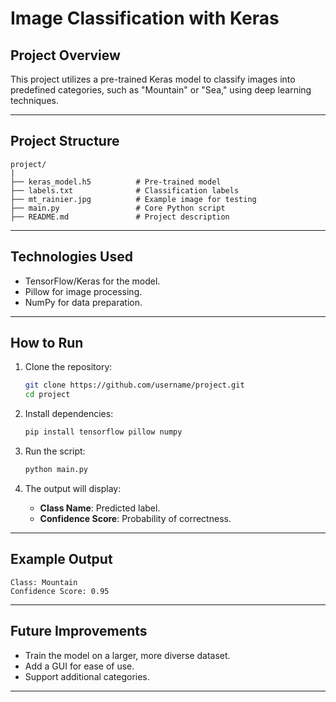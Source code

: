 # Image Classification with Keras

## **Project Overview**
This project utilizes a pre-trained Keras model to classify images into predefined categories, such as "Mountain" or "Sea," using deep learning techniques.

---

## **Project Structure**
```
project/
|
├── keras_model.h5          # Pre-trained model
├── labels.txt              # Classification labels
├── mt_rainier.jpg          # Example image for testing
├── main.py                 # Core Python script
├── README.md               # Project description
```

---

## **Technologies Used**
- TensorFlow/Keras for the model.
- Pillow for image processing.
- NumPy for data preparation.

---

## **How to Run**
1. Clone the repository:
   ```bash
   git clone https://github.com/username/project.git
   cd project
   ```

2. Install dependencies:
   ```bash
   pip install tensorflow pillow numpy
   ```

3. Run the script:
   ```bash
   python main.py
   ```

4. The output will display:
   - **Class Name**: Predicted label.
   - **Confidence Score**: Probability of correctness.

---

## **Example Output**
```
Class: Mountain
Confidence Score: 0.95
```

---

## **Future Improvements**
- Train the model on a larger, more diverse dataset.
- Add a GUI for ease of use.
- Support additional categories.

---



